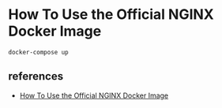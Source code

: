 # How To Use the Official NGINX Docker Image

```shell script
docker-compose up
```

## references

- [How To Use the Official NGINX Docker Image](https://www.docker.com/blog/how-to-use-the-official-nginx-docker-image/)
